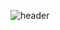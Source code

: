 <!--
**Si-jeong/Si-jeong** is a ✨ _special_ ✨ repository because its `README.md` (this file) appears on your GitHub profile.

Here are some ideas to get you started:

- 🔭 I’m currently working on ...
- 🌱 I’m currently learning ...
- 👯 I’m looking to collaborate on ...
- 🤔 I’m looking for help with ...
- 💬 Ask me about ...
- 📫 How to reach me: ...
- 😄 Pronouns: ...
- ⚡ Fun fact: ...
분홍: 1, 12
다홍: 3, 5, 25
살구: 3
갈색: 16, 20
베이지: 17
노랑: 11, 21, 24
초록: 14
연두: 26, 6, 10
민트: 0, 7, 8
하늘: 4, 9
: 18, 27, 28
찐그레이: 19
-->
![header](https://capsule-render.vercel.app/api?type=waving&section=header&color=auto&customColorList=4&height=180&animation=fadeIn&text=;\)&fontColor=fff&fontSize=50&fontAlign=50)

<!-- <h4 align="center"> 🔭 I'm interested in...</h4>
<p align="center"> Computer Vision & DevOps </p> -->




<!-- </br>
 -->
<!-- https://simpleicons.org/?q=sass -->
<!-- <h3 align="center"><b>✨ Tech Stack ✨</b></h3>

<p align="center">
  🌱 Techs that I'm currently learning ...
</p>
<p align="center">
  <img src="https://img.shields.io/badge/Pytorch-EE4C2C?style=flat-square&logo=Pytorch&logoColor=white"/></a> &nbsp     
  <img src="https://img.shields.io/badge/YOLOv5-00FFFF?style=flat-square&logo=Pytorch&logoColor=white"/></a> &nbsp
  <img src="https://img.shields.io/badge/OpenCV-5C3EE8?style=flat-square&logo=OpenCV&logoColor=white"/></a> &nbsp
  <img src="https://img.shields.io/badge/Ubuntu-E95420?style=flat-square&logo=Ubuntu&logoColor=white"/></a> &nbsp 
  <img src="https://img.shields.io/badge/ROS-22314E?style=flat-square&logo=ROS&logoColor=white"/></a> &nbsp 
</p>

<p align="center">
  😎 Techs that I'm good at ...
</p>
<p align="center">
  <img src="https://img.shields.io/badge/Python-3766AB?style=flat-square&logo=Python&logoColor=white"/></a> &nbsp
  <img src="https://img.shields.io/badge/C-A8B9CC?style=flat-square&logo=C&logoColor=white"/></a> &nbsp
  <img src="https://img.shields.io/badge/Java-007396?style=flat-square&logo=Java&logoColor=white"/></a> &nbsp
  <img src="https://img.shields.io/badge/Flask-000000?style=flat-square&logo=Flask&logoColor=white"/></a> &nbsp 
  <img src="https://img.shields.io/badge/MongoDB-47A248?style=flat-square&logo=MongoDB&logoColor=white"/></a> &nbsp 
  <img src="https://img.shields.io/badge/Docker-2496ED?style=flat-square&logo=Docker&logoColor=white"/></a> &nbsp
</p>

<p align="center">
 🤓 Techs that I've used ... 
</p>
<p align="center">
<img src="https://img.shields.io/badge/HTML5-E34F26?style=flat-square&logo=HTML5&logoColor=white"/></a> &nbsp
<img src="https://img.shields.io/badge/CSS3-1572B6?style=flat-square&logo=CSS3&logoColor=white"/></a> &nbsp
<img src="https://img.shields.io/badge/JavaScript-F7DF1E?style=flat-square&logo=JavaScript&logoColor=white"/></a> &nbsp
<img src="https://img.shields.io/badge/NGINX-009639?style=flat-square&logo=NGINX&logoColor=white"/></a> &nbsp
<img src="https://img.shields.io/badge/C++-00599C?style=flat-square&logo=c%2B%2B&logoColor=white"/></a> &nbsp 
<img src="https://img.shields.io/badge/PHP-777BB4?style=flat-square&logo=PHP&logoColor=white"/></a> &nbsp
<img src="https://img.shields.io/badge/Django-092E20?style=flat-square&logo=Django&logoColor=white"/></a> &nbsp

</br>
<img src="https://img.shields.io/badge/MySQL-4479A1?style=flat-square&logo=MySQL&logoColor=white"/></a> &nbsp 
<img src="https://img.shields.io/badge/PostgreSQL-4169E1?style=flat-square&logo=PostgreSQL&logoColor=white"/></a> &nbsp 
<img src="https://img.shields.io/badge/Microsoft%20SQL%20Server-CC2927?style=flat-square&logo=MicrosoftSQLServer&logoColor=white"/></a> &nbsp 
<img src="https://img.shields.io/badge/Redis-DC382D?style=flat-square&logo=Redis&logoColor=white"/></a> &nbsp 
</br>
<img src="https://img.shields.io/badge/Apache%20Hadoop-66CCFF?style=flat-square&logo=ApacheHadoop&logoColor=white"/></a> &nbsp 
<img src="https://img.shields.io/badge/Amazon AWS-232F3E?style=flat-square&logo=Amazon%20AWS&logoColor=white"/></a> &nbsp 
<img src="https://img.shields.io/badge/OpenGL-5586A4?style=flat-square&logo=OpenGL&logoColor=white"/></a> &nbsp 
<img src="https://img.shields.io/badge/TensorFlow-FF6F00?style=flat-square&logo=TensorFlow&logoColor=white"/></a> &nbsp 
</p>

</br>

<div align="center"> 
<h4 align="center"><b> Please Contact me at... </b></h4>


[![Gmail Badge](https://img.shields.io/badge/Gmail-EA4335?style=flat-square&logo=Gmail&logoColor=white&link=mailto:ssonge413@gmail.com)](mailto:ssonge413@gmail.com)
</div>
 -->
<!-- ![footer](https://capsule-render.vercel.app/api?type=waving&section=footer&color=auto&customColorList=9&height=200) -->

